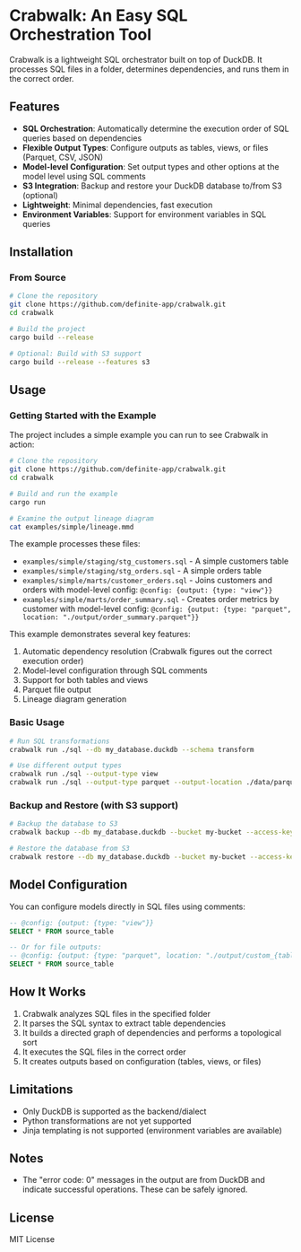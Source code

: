 # Crabwalk: An Easy SQL Orchestration Tool

Crabwalk is a lightweight SQL orchestrator built on top of DuckDB. It processes SQL files in a folder, determines dependencies, and runs them in the correct order.

## Features

- **SQL Orchestration**: Automatically determine the execution order of SQL queries based on dependencies
- **Flexible Output Types**: Configure outputs as tables, views, or files (Parquet, CSV, JSON)
- **Model-level Configuration**: Set output types and other options at the model level using SQL comments
- **S3 Integration**: Backup and restore your DuckDB database to/from S3 (optional)
- **Lightweight**: Minimal dependencies, fast execution
- **Environment Variables**: Support for environment variables in SQL queries

## Installation

### From Source

```bash
# Clone the repository
git clone https://github.com/definite-app/crabwalk.git
cd crabwalk

# Build the project
cargo build --release

# Optional: Build with S3 support
cargo build --release --features s3
```

## Usage

### Getting Started with the Example

The project includes a simple example you can run to see Crabwalk in action:

```bash
# Clone the repository
git clone https://github.com/definite-app/crabwalk.git
cd crabwalk

# Build and run the example
cargo run

# Examine the output lineage diagram
cat examples/simple/lineage.mmd
```

The example processes these files:
- `examples/simple/staging/stg_customers.sql` - A simple customers table
- `examples/simple/staging/stg_orders.sql` - A simple orders table
- `examples/simple/marts/customer_orders.sql` - Joins customers and orders with model-level config: `@config: {output: {type: "view"}}`
- `examples/simple/marts/order_summary.sql` - Creates order metrics by customer with model-level config: `@config: {output: {type: "parquet", location: "./output/order_summary.parquet"}}`

This example demonstrates several key features:
1. Automatic dependency resolution (Crabwalk figures out the correct execution order)
2. Model-level configuration through SQL comments
3. Support for both tables and views
4. Parquet file output
5. Lineage diagram generation

### Basic Usage

```bash
# Run SQL transformations
crabwalk run ./sql --db my_database.duckdb --schema transform

# Use different output types
crabwalk run ./sql --output-type view
crabwalk run ./sql --output-type parquet --output-location ./data/parquet
```

### Backup and Restore (with S3 support)

```bash
# Backup the database to S3
crabwalk backup --db my_database.duckdb --bucket my-bucket --access-key XXX --secret-key YYY

# Restore the database from S3
crabwalk restore --db my_database.duckdb --bucket my-bucket --access-key XXX --secret-key YYY
```

## Model Configuration

You can configure models directly in SQL files using comments:

```sql
-- @config: {output: {type: "view"}}
SELECT * FROM source_table

-- Or for file outputs:
-- @config: {output: {type: "parquet", location: "./output/custom_{table_name}.parquet"}}
SELECT * FROM source_table
```

## How It Works

1. Crabwalk analyzes SQL files in the specified folder
2. It parses the SQL syntax to extract table dependencies
3. It builds a directed graph of dependencies and performs a topological sort
4. It executes the SQL files in the correct order
5. It creates outputs based on configuration (tables, views, or files)

## Limitations

- Only DuckDB is supported as the backend/dialect
- Python transformations are not yet supported
- Jinja templating is not supported (environment variables are available)

## Notes

- The "error code: 0" messages in the output are from DuckDB and indicate successful operations. These can be safely ignored.

## License

MIT License
